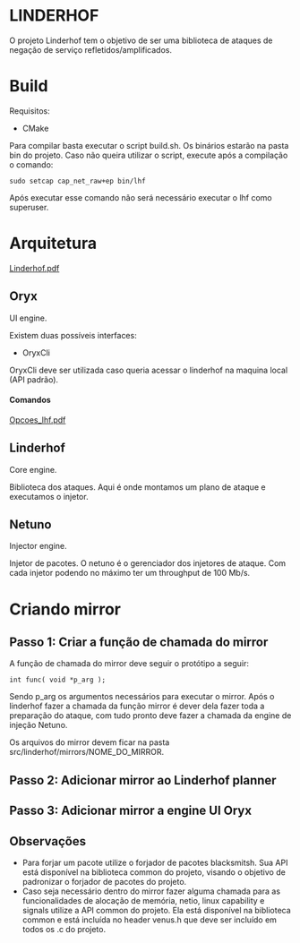# LINDERHOF  
  
O projeto Linderhof tem o objetivo de ser uma biblioteca de ataques de negação de serviço refletidos/amplificados.  
  
# Build
Requisitos:
- CMake

Para compilar basta executar o script build.sh. Os binários estarão na pasta bin do projeto.
Caso não queira utilizar o script, execute após a compilação o comando:

    sudo setcap cap_net_raw+ep bin/lhf

Após executar esse comando não será necessário executar o lhf como superuser.

# Arquitetura
[Linderhof.pdf](https://github.com/rqtx/Linderhof/files/2562968/Linderhof.pdf)

## Oryx
UI engine.

Existem duas possíveis interfaces:

 - OryxCli

OryxCli deve ser utilizada caso queria acessar o linderhof na maquina local (API padrão). 

#### Comandos
[Opcoes_lhf.pdf](https://github.com/rqtx/Linderhof/files/2563008/Opcoes_lhf.pdf)

## Linderhof
Core engine.

Biblioteca dos ataques. Aqui é onde montamos um plano de ataque e executamos o injetor.

## Netuno
Injector engine.

Injetor de pacotes.
O netuno é o gerenciador dos injetores de ataque. Com cada injetor podendo no máximo ter um throughput de 100 Mb/s.

# Criando mirror

## Passo 1: Criar a função de chamada do mirror

A função de chamada do mirror deve seguir o protótipo a seguir:

    int func( void *p_arg );

Sendo p_arg os argumentos necessários para executar o mirror. 
Após o linderhof fazer a chamada da função mirror é dever dela fazer toda a preparação do ataque, com tudo pronto deve fazer a chamada da engine de injeção Netuno.

Os arquivos do mirror devem ficar na pasta src/linderhof/mirrors/NOME_DO_MIRROR.

## Passo 2: Adicionar mirror ao Linderhof planner


## Passo 3: Adicionar mirror a engine UI Oryx


## Observações

- Para forjar um pacote utilize o forjador de pacotes blacksmitsh. Sua API está disponível na biblioteca common do projeto, visando o objetivo de padronizar o forjador de pacotes do projeto.
- Caso seja necessário dentro do mirror fazer alguma chamada para as funcionalidades de alocação de memória, netio, linux capability e signals utilize a API common do projeto. Ela está disponível na biblioteca common e está incluída no header venus.h que deve ser incluído em todos os .c do projeto.


